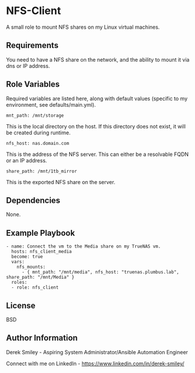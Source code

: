 NFS-Client
=========

A small role to mount NFS shares on my Linux virtual machines. 

Requirements
------------

You need to have a NFS share on the network, and the ability to mount it via dns or IP address. 

Role Variables
--------------

Required variables are listed here, along with default values (specific to my environment, see defaults/main.yml).

    mnt_path: /mnt/storage

This is the local directory on the host. If this directory does not exist, it will be created during runtime.

    nfs_host: nas.domain.com

This is the address of the NFS server. This can either be a resolvable FQDN or an IP address.

    share_path: /mnt/1tb_mirror

This is the exported NFS share on the server.  

Dependencies
------------

None.

Example Playbook
----------------

    - name: Connect the vm to the Media share on my TrueNAS vm.
      hosts: nfs_client_media
      become: true
      vars:
        nfs_mounts:
          - { mnt_path: "/mnt/media", nfs_host: "truenas.plumbus.lab", share_path: "/mnt/Media" }
      roles:
      - role: nfs_client

License
-------

BSD

Author Information
------------------

Derek Smiley - Aspiring System Administrator/Ansible Automation Engineer

Connect with me on LinkedIn - https://www.linkedin.com/in/derek-smiley/